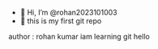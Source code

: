 - 👋 Hi, I’m @rohan2023101003
- 👀 this is my first git repo

<!---
rohan2023101003/rohan2023101003 is a ✨ special ✨ repository because its `README.md` (this file) appears on your GitHub profile.
You can click the Preview link to take a look at your changes.
--->
author : rohan kumar
iam learning git
hello